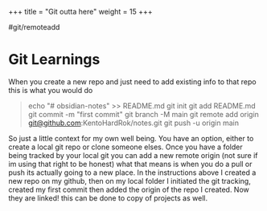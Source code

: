 +++
title = "Git outta here"
weight = 15
+++

#git/remoteadd

# Git Learnings

When you create a new repo and just need to add existing info to that repo this is what you would do

>echo "# obsidian-notes" >> README.md
>git init
>git add README.md
>git commit -m "first commit"
>git branch -M main
>git remote add origin git@github.com:KentoHardRok/notes.git
>git push -u origin main

So just a little context for my own well being. You have an option, either to create a local git repo or clone someone elses. Once you have a folder being tracked by your local git you can add a new remote origin (not sure if im using that right to be honest) what that means is when you do a pull or push its actually going to a new place. 
In the instructions above I created a new repo on my github, then on my local folder I initiated the git tracking, created my first commit then added the origin of the repo I created. Now they are linked! this can be done to copy of projects as well. 
